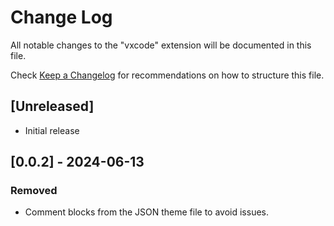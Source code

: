 # Change Log

All notable changes to the "vxcode" extension will be documented in this file.

Check [Keep a Changelog](http://keepachangelog.com/) for recommendations on how to structure this file.

## [Unreleased]

- Initial release

## [0.0.2] - 2024-06-13

### Removed

- Comment blocks from the JSON theme file to avoid issues.
